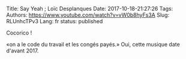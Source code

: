 Title: Say Yeah ; Loïc Desplanques
Date: 2017-10-18-21:27:26
Tags: 
Authors: https://www.youtube.com/watch?v=vW0b8hyFs3A
Slug: RLUnhcTPv3
Lang: fr
status: published

Cocorico !

«on a le code du travail et les congés payés.»
Oui, cette musique date d'avant 2017.
